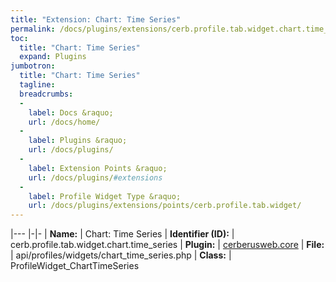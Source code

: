 ```yaml
---
title: "Extension: Chart: Time Series"
permalink: /docs/plugins/extensions/cerb.profile.tab.widget.chart.time_series/
toc:
  title: "Chart: Time Series"
  expand: Plugins
jumbotron:
  title: "Chart: Time Series"
  tagline: 
  breadcrumbs:
  -
    label: Docs &raquo;
    url: /docs/home/
  -
    label: Plugins &raquo;
    url: /docs/plugins/
  -
    label: Extension Points &raquo;
    url: /docs/plugins/#extensions
  -
    label: Profile Widget Type &raquo;
    url: /docs/plugins/extensions/points/cerb.profile.tab.widget/
---
```


|---
|-|-
| **Name:** | Chart: Time Series
| **Identifier (ID):** | cerb.profile.tab.widget.chart.time_series
| **Plugin:** | [cerberusweb.core](/docs/plugins/cerberusweb.core/)
| **File:** | api/profiles/widgets/chart_time_series.php
| **Class:** | ProfileWidget_ChartTimeSeries

